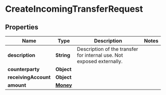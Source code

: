 

# CreateIncomingTransferRequest


## Properties

| Name | Type | Description | Notes |
|------------ | ------------- | ------------- | -------------|
|**description** | **String** |   Description of the transfer for internal use. Not exposed externally.   |  |
|**counterparty** | **Object** |  |  |
|**receivingAccount** | **Object** |  |  |
|**amount** | [**Money**](Money.md) |  |  |




